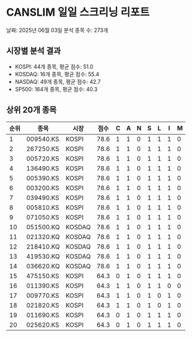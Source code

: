 # CANSLIM 일일 스크리닝 리포트
날짜: 2025년 06월 03일
분석 종목 수: 273개

## 시장별 분석 결과
- KOSPI: 44개 종목, 평균 점수: 51.0
- KOSDAQ: 16개 종목, 평균 점수: 55.4
- NASDAQ: 49개 종목, 평균 점수: 42.7
- SP500: 164개 종목, 평균 점수: 40.3

## 상위 20개 종목
| 순위 | 종목 | 시장 | 점수 | C | A | N | S | L | I | M |
|------|------|------|------|---|---|---|---|---|---|---|
| 1 | 009540.KS | KOSPI | 78.6 | 1 | 1 | 0 | 1 | 1 | 1 | 0 |
| 2 | 267250.KS | KOSPI | 78.6 | 1 | 1 | 0 | 1 | 1 | 1 | 0 |
| 3 | 005720.KS | KOSPI | 78.6 | 1 | 1 | 0 | 1 | 1 | 1 | 0 |
| 4 | 136490.KS | KOSPI | 78.6 | 1 | 1 | 0 | 1 | 1 | 1 | 0 |
| 5 | 005390.KS | KOSPI | 78.6 | 1 | 1 | 0 | 1 | 1 | 1 | 0 |
| 6 | 003200.KS | KOSPI | 78.6 | 1 | 1 | 0 | 1 | 1 | 1 | 0 |
| 7 | 039490.KS | KOSPI | 78.6 | 1 | 1 | 0 | 1 | 1 | 1 | 0 |
| 8 | 005810.KS | KOSPI | 78.6 | 1 | 1 | 0 | 1 | 1 | 1 | 0 |
| 9 | 071050.KS | KOSPI | 78.6 | 1 | 1 | 0 | 1 | 1 | 1 | 0 |
| 10 | 051500.KQ | KOSDAQ | 78.6 | 1 | 1 | 0 | 1 | 1 | 1 | 0 |
| 11 | 021320.KQ | KOSDAQ | 78.6 | 1 | 1 | 0 | 1 | 1 | 1 | 0 |
| 12 | 218410.KQ | KOSDAQ | 78.6 | 1 | 1 | 0 | 1 | 1 | 1 | 0 |
| 13 | 419530.KQ | KOSDAQ | 78.6 | 1 | 1 | 0 | 1 | 1 | 1 | 0 |
| 14 | 036620.KQ | KOSDAQ | 78.6 | 1 | 1 | 0 | 1 | 1 | 1 | 0 |
| 15 | 475150.KS | KOSPI | 64.3 | 0 | 1 | 0 | 1 | 1 | 1 | 0 |
| 16 | 011390.KS | KOSPI | 64.3 | 1 | 1 | 0 | 1 | 1 | 0 | 0 |
| 17 | 009770.KS | KOSPI | 64.3 | 1 | 1 | 0 | 1 | 0 | 1 | 0 |
| 18 | 021820.KS | KOSPI | 64.3 | 1 | 1 | 0 | 1 | 0 | 1 | 0 |
| 19 | 011690.KS | KOSPI | 64.3 | 0 | 1 | 0 | 1 | 1 | 1 | 0 |
| 20 | 025620.KS | KOSPI | 64.3 | 0 | 1 | 0 | 1 | 1 | 1 | 0 |